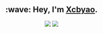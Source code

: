 <h2 align="center">:wave: Hey, I'm <a href="https://xcbyao.com">Xcbyao</a>.</h2>
<p align="center" >
  <img src="https://github-readme-stats.vercel.app/api?username=xcbyao&show_icons=true&theme=highcontrast&count_private=true&hide_border=true">
  <a href="https://github.com/anuraghazra/github-readme-stats">
    <img src="https://github-readme-stats.vercel.app/api/top-langs/?username=xcbyao&layout=compact&hide=html,css">
  </a>
</p>
<!--
[![](url)](url)
-->
